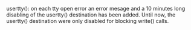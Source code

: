 usertty(): on each tty open error an error mesage and a 10 minutes long disabling of the usertty() destination has been added.
Until now, the usertty() destination were only disabled for blocking write() calls.
